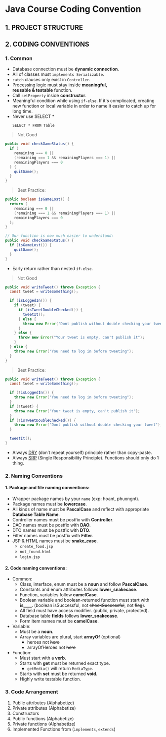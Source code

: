 # Java Course Coding Convention

## 1. PROJECT STRUCTURE

## 2. CODING CONVENTIONS

### 1. Common

- Database connection must be **dynamic connection**.
- All of classes must `implements Serializable`.
- `catch` clauses only exist in `Controller`.
- Processing logic must stay inside **meaningful, reusable & testable** function.
- Call `setProperty` inside **constructor**.
- Meaningful condition while using `if-else`. If it's complicated, creating new function or local variable in order to name it easier to catch up for long time.
- Never use SELECT \*
  ```
  SELECT * FROM Table
  ```

> Not Good

```java
public void checkGameStatus() {
  if (
    remaining === 0 ||
    (remaining === 1 && remainingPlayers === 1) ||
    remainingPlayers === 0
  ) {
    quitGame();
  }
}
```

> Best Practice:

```java
public boolean isGameLost() {
  return (
    remaining === 0 ||
    (remaining === 1 && remainingPlayers === 1) ||
    remainingPlayers === 0
  );
}

// Our function is now much easier to understand:
public void checkGameStatus() {
  if (isGameLost()) {
    quitGame();
  }
}
```

- Early return rather than nested `if-else`.

> Not Good

```java
public void writeTweet() throws Exception {
  const tweet = writeSomething();

  if (isLoggedIn()) {
    if (tweet) {
      if (isTweetDoubleChecked()) {
        tweetIt();
      } else {
        throw new Error("Dont publish without double checking your tweet");
      }
    } else {
      throw new Error("Your tweet is empty, can't publish it");
    }
  } else {
    throw new Error("You need to log in before tweeting");
  }
}
```

> Best Practice:

```java
public void writeTweet() throws Exception {
  const tweet = writeSomething();

  if (!isLoggedIn()) {
    throw new Error("You need to log in before tweeting");
  }
  if (!tweet) {
    throw new Error("Your tweet is empty, can't publish it");
  }
  if (!isTweetDoubleChecked()) {
    throw new Error("Dont publish without double checking your tweet");
  }

  tweetIt();
}
```

- Always [DRY](https://en.wikipedia.org/wiki/Don%27t_repeat_yourself) (don’t repeat yourself) principle rather than copy-paste.
- Always [SRP](https://medium.com/@severinperez/writing-flexible-code-with-the-single-responsibility-principle-b71c4f3f883f) (Single Responsibility Principle). Functions should only do 1 thing.

### 2. Naming Conventions

#### 1. Package and file naming conventions:

- Wrapper package names by your `name` (exp: hoant, phuongnt).
- Package names must be **lowercase**.
- All kinds of name must be **PascalCase** and reflect with appropriate **Database Table Name**.
- Controller names must be postfix with **Controller**.
- DAO names must be postfix with **DAO**.
- DTO names must be postfix with **DTO**.
- Filter names must be postfix with **Filter**.
- JSP & HTML names must be **snake_case**.
  - `create_food.jsp`
  - `not_found.html`
  - `login.jsp`

#### 2. Code naming conventions:

- Common:
  - Class, interface, enum must be a **noun** and follow **PascalCase**.
  - Constants and enum attributes follows **lower_snakecase**.
  - Function, variables follow **camelCase**.
  - Boolean variable and boolean-returned function must start with **is\_\_\_\_**. (boolean isSuccessful, not <s>checkSuccessful</s>, not <s>flag</s>).
  - All field must have access modifier. (public, private, protected).
  - Database table **fields** follows **lower_snakecase**.
  - Form item names must be **camelCase**.
- Variable:
  - Must be a **noun**.
  - Array variables are plural, start **arrayOf** (optional)
    - heroes not <s>hero</s>
    - arrayOfHeroes not <s>hero</s>
- Function:
  - Must start with a **verb**.
  - Starts with **get** must be returned exact type.
    - `getMedia()` will return `MediaType`.
  - Starts with **set** must be returned **void**.
  - Highly write testable function.

### 3. Code Arrangement

1. Public attributes (Alphabetize)
1. Private attributes (Alphabetize)
1. Constructors
1. Public functions (Alphabetize)
1. Private functions (Alphabetize)
1. Implemented Functions from (`implements`, `extends`)

